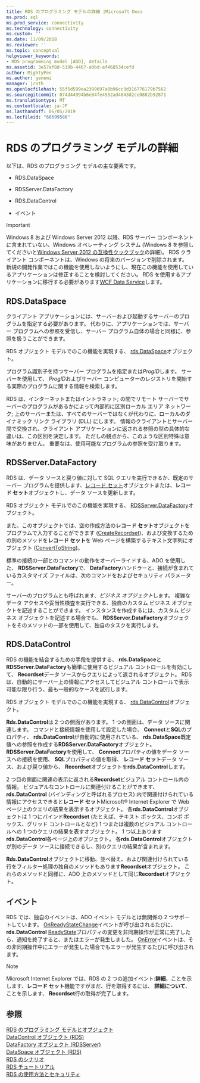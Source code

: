 ```yaml
---
title: RDS のプログラミング モデルの詳細 |Microsoft Docs
ms.prod: sql
ms.prod_service: connectivity
ms.technology: connectivity
ms.custom: ''
ms.date: 11/09/2018
ms.reviewer: ''
ms.topic: conceptual
helpviewer_keywords:
- RDS programming model [ADO], details
ms.assetid: 3e57af8d-519b-4467-a0bd-af468534cefd
author: MightyPen
ms.author: genemi
manager: jroth
ms.openlocfilehash: 55f5d599ea2399697a0b96cc3d316776179b7562
ms.sourcegitcommit: 074d44994b6e84fe4552ad4843d2ce0882b92871
ms.translationtype: MT
ms.contentlocale: ja-JP
ms.lasthandoff: 06/05/2019
ms.locfileid: "66699586"
---
```

# <a name="rds-programming-model-in-detail"></a>RDS のプログラミング モデルの詳細
以下は、RDS のプログラミング モデルの主な要素です。  
  
-   RDS.DataSpace  
  
-   RDSServer.DataFactory  
  
-   RDS.DataControl  
  
-   イベント  
  
> [!IMPORTANT]
>  Windows 8 および Windows Server 2012 以降、RDS サーバー コンポーネントに含まれていない、Windows オペレーティング システム (Windows 8 を参照してくださいと[Windows Server 2012 の互換性クックブック](https://www.microsoft.com/download/details.aspx?id=27416)の詳細)。 RDS クライアント コンポーネントは、Windows の将来のバージョンで削除されます。 新規の開発作業ではこの機能を使用しないようにし、現在この機能を使用しているアプリケーションは修正することを検討してください。 RDS を使用するアプリケーションに移行する必要があります[WCF Data Service](https://go.microsoft.com/fwlink/?LinkId=199565)します。  
  
## <a name="rdsdataspace"></a>RDS.DataSpace  
 クライアント アプリケーションには、サーバーおよび起動するサーバーのプログラムを指定する必要があります。 代わりに、アプリケーションでは、サーバー プログラムへの参照を受信し、サーバー プログラム自体の場合と同様に、参照を扱うことができます。  
  
 RDS オブジェクト モデルでのこの機能を実現する、 [rds.DataSpace](../../../ado/reference/rds-api/dataspace-object-rds.md)オブジェクト。  
  
 プログラム識別子を持つサーバー プログラムを指定または*ProgID*します。 サーバーを使用して、 *ProgID*およびサーバー コンピューターのレジストリを開始する実際のプログラムに関する情報を検索します。  
  
 RDS は、インターネットまたはイントラネット; の間でリモート サーバーでサーバーのプログラムがあるかによって内部的に区別ローカル エリア ネットワーク; 上のサーバーまたは、すべてのサーバーではなくが代わりに、ローカルのダイナミック リンク ライブラリ (DLL) にします。 情報のクライアントとサーバー間で交換され、クライアント アプリケーションに返される参照の型の具体的な違いは、この区別を決定します。 ただしの観点から、このような区別特殊は意味がありません。 重要なは、使用可能なプログラムの参照を受け取ります。  
  
## <a name="rdsserverdatafactory"></a>RDSServer.DataFactory  
 RDS は、データ ソースと戻り値に対して SQL クエリを実行できるか、既定のサーバー プログラムを提供します、[レコード セット](../../../ado/reference/ado-api/recordset-object-ado.md)オブジェクトまたは、**レコード セット**オブジェクトし、データ ソースを更新します。  
  
 RDS オブジェクト モデルでのこの機能を実現する、 [RDSServer.DataFactory](../../../ado/reference/rds-api/datafactory-object-rdsserver.md)オブジェクト。  
  
 また、このオブジェクトでは、空の作成方法の**レコード セット**オブジェクトをプログラムで入力することができます ([CreateRecordset](../../../ado/reference/rds-api/createrecordset-method-rds.md))、および変換するための別のメソッドを**レコード セット**を Web ページを構築するテキスト文字列にオブジェクト ([ConvertToString](../../../ado/reference/rds-api/converttostring-method-rds.md))。  
  
 標準の接続の一部とのコマンドの動作をオーバーライドする、ADO を使用した、 **RDSServer.DataFactory**で、 **DataFactory**ハンドラーと、接続が含まれているカスタマイズ ファイルは、次のコマンドをおよびセキュリティ パラメーター。  
  
 サーバーのプログラムとも呼ばれます、*ビジネス オブジェクト*します。 複雑なデータ アクセスや妥当性検査を実行できる、独自のカスタム ビジネス オブジェクトを記述することができます。 インスタンスを作成するには、カスタム ビジネス オブジェクトを記述する場合でも、 **RDSServer.DataFactory**オブジェクトをそのメソッドの一部を使用して、独自のタスクを実行します。  
  
## <a name="rdsdatacontrol"></a>RDS.DataControl  
 RDS の機能を結合するための手段を提供する、 **rds.DataSpace**と**RDSServer.DataFactory**も簡単に使用するビジュアル コントロールを有効にして、 **Recordset**データ ソースからクエリによって返されるオブジェクト。 RDS は、自動的にサーバー上の情報にアクセスしてビジュアル コントロールで表示可能な限り行う、最も一般的なケースを試行します。  
  
 RDS オブジェクト モデルでのこの機能を実現する、 [rds.DataControl](../../../ado/reference/rds-api/datacontrol-object-rds.md)オブジェクト。  
  
 **Rds.DataControl**は 2 つの側面があります。 1 つの側面は、データ ソースに関連します。 コマンドと接続情報を使用して設定した場合、 **Connect**と**SQL**のプロパティ、 **rds.DataControl**が自動的に使用されている、 **rds.DataSpace**既定値への参照を作成する**RDSServer.DataFactory**オブジェクト。 **RDSServer.DataFactory**を使用して、 **Connect**プロパティの値をデータ ソースへの接続を使用、 **SQL**プロパティの値を取得、 **レコード セット**データ ソース、および戻り値から、 **Recordset**オブジェクトを**rds.DataControl**します。  
  
 2 つ目の側面に関連の表示に返される**Recordset**ビジュアル コントロール内の情報。 ビジュアルなコントロールに関連付けることができます、 **rds.DataControl** (バインディングと呼ばれるプロセス) 内で関連付けられている情報にアクセスできると**レコード セット**Microsoft® Internet Explorer で Web ページ上のクエリの結果を表示するオブジェクト。 各**rds.DataControl**オブジェクトは 1 つにバインド**Recordset** (たとえば、テキスト ボックス、コンボ ボックス、グリッド コントロールとなど) 1 つまたは複数のビジュアル コントロールへの 1 つのクエリの結果を表すオブジェクト。 1 つ以上あります**rds.DataControl**各ページ上のオブジェクト。 各**rds.DataControl**オブジェクトが別のデータ ソースに接続できるし、別のクエリの結果が含まれます。  
  
 **Rds.DataControl**オブジェクトに移動、並べ替え、および関連付けられている行をフィルター処理の独自のメソッドもあります**Recordset**オブジェクト。 これらのメソッドと同様に、ADO 上のメソッドとして同じ**Recordset**オブジェクト。  
  
## <a name="events"></a>イベント  
 RDS では、独自のイベントは、ADO イベント モデルとは無関係の 2 つサポートしています。 [OnReadyStateChange](../../../ado/reference/rds-api/onreadystatechange-event-rds.md)イベントが呼び出されるたびに、 **rds.DataControl** [ReadyState](../../../ado/reference/rds-api/readystate-property-rds.md)プロパティの変更を非同期操作が正常に完了したら、通知を終了すると、またはエラーが発生しました。 [OnError](../../../ado/reference/rds-api/onerror-event-rds.md)イベントは、その非同期操作中にエラーが発生した場合でもエラーが発生するたびに呼び出されます。  
  
> [!NOTE]
>  Microsoft Internet Explorer では、RDS の 2 つの追加イベント:**詳細**、ことを示します、**レコード セット**機能ですがまだ、行を取得するには、 **詳細について**、ことを示します、 **Recordset**行の取得が完了します。  
  
## <a name="see-also"></a>参照  
 [RDS のプログラミング モデルとオブジェクト](../../../ado/guide/remote-data-service/rds-programming-model-with-objects.md)   
 [DataControl オブジェクト (RDS)](../../../ado/reference/rds-api/datacontrol-object-rds.md)   
 [DataFactory オブジェクト (RDSServer)](../../../ado/reference/rds-api/datafactory-object-rdsserver.md)   
 [DataSpace オブジェクト (RDS)](../../../ado/reference/rds-api/dataspace-object-rds.md)   
 [RDS のシナリオ](../../../ado/guide/remote-data-service/rds-scenario.md)   
 [RDS チュートリアル](../../../ado/guide/remote-data-service/rds-tutorial.md)   
 [RDS の使用方法とセキュリティ](../../../ado/guide/remote-data-service/rds-usage-and-security.md)



